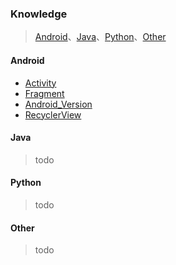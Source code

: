 ### Knowledge

> [Android](#android)、[Java](#java)、[Python](#phthon)、[Other](#Other)
>

#### Android

- [Activity ](https://github.com/yu-guorong/Knowledge/blob/master/Android/Activity.md)
- [Fragment ](https://github.com/yu-guorong/Knowledge/blob/master/Android/Fragment.md)
- [Android_Version ](https://github.com/yu-guorong/Knowledge/blob/master/Android/Android_Version.md)
- [RecyclerView](https://github.com/yu-guorong/Knowledge/blob/master/Android/RecyclerView.md)

#### Java

> todo

#### Python

> todo

#### Other

> todo